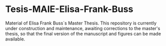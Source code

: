 # Tesis-MAIE-Elisa-Frank-Buss
Material of Elisa Frank Buss´s Master Thesis.
This repository is currently under construction and maintenance, awaiting corrections to the master's thesis, so that the final version of the manuscript and figures can be made available.

